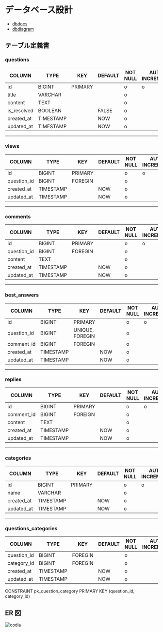 # データベース設計

- [dbdocs](https://dbdocs.io/shtk0llq/codia)
- [dbdiagram](https://dbdiagram.io/d/codia-66efc5aca0828f8aa6a1ee3f)

## テーブル定義書

### questions

| COLUMN      | TYPE      | KEY     | DEFAULT | NOT NULL | AUTO INCREMENT |
| ----------- | --------- | ------- | ------- | -------- | -------------- |
| id          | BIGINT    | PRIMARY |         | o        | o              |
| title       | VARCHAR   |         |         | o        |                |
| content     | TEXT      |         |         | o        |                |
| is_resolved | BOOLEAN   |         | FALSE   | o        |                |
| created_at  | TIMESTAMP |         | NOW     | o        |                |
| updated_at  | TIMESTAMP |         | NOW     | o        |                |

---

### views

| COLUMN      | TYPE      | KEY     | DEFAULT | NOT NULL | AUTO INCREMENT |
| ----------- | --------- | ------- | ------- | -------- | -------------- |
| id          | BIGINT    | PRIMARY |         | o        | o              |
| question_id | BIGINT    | FOREGIN |         | o        |                |
| created_at  | TIMESTAMP |         | NOW     | o        |                |
| updated_at  | TIMESTAMP |         | NOW     | o        |                |

---

### comments

| COLUMN      | TYPE      | KEY     | DEFAULT | NOT NULL | AUTO INCREMENT |
| ----------- | --------- | ------- | ------- | -------- | -------------- |
| id          | BIGINT    | PRIMARY |         | o        | o              |
| question_id | BIGINT    | FOREGIN |         | o        |                |
| content     | TEXT      |         |         | o        |                |
| created_at  | TIMESTAMP |         | NOW     | o        |                |
| updated_at  | TIMESTAMP |         | NOW     | o        |                |

---

### best_answers

| COLUMN      | TYPE      | KEY             | DEFAULT | NOT NULL | AUTO INCREMENT |
| ----------- | --------- | --------------- | ------- | -------- | -------------- |
| id          | BIGINT    | PRIMARY         |         | o        | o              |
| question_id | BIGINT    | UNIQUE, FOREGIN |         | o        |                |
| comment_id  | BIGINT    | FOREGIN         |         | o        |                |
| created_at  | TIMESTAMP |                 | NOW     | o        |                |
| updated_at  | TIMESTAMP |                 | NOW     | o        |                |

---

### replies

| COLUMN     | TYPE      | KEY     | DEFAULT | NOT NULL | AUTO INCREMENT |
| ---------- | --------- | ------- | ------- | -------- | -------------- |
| id         | BIGINT    | PRIMARY |         | o        | o              |
| comment_id | BIGINT    | FOREIGN |         | o        |                |
| content    | TEXT      |         |         | o        |                |
| created_at | TIMESTAMP |         | NOW     | o        |                |
| updated_at | TIMESTAMP |         | NOW     | o        |                |

---

### categories

| COLUMN     | TYPE      | KEY     | DEFAULT | NOT NULL | AUTO INCREMENT |
| ---------- | --------- | ------- | ------- | -------- | -------------- |
| id         | BIGINT    | PRIMARY |         | o        | o              |
| name       | VARCHAR   |         |         | o        |                |
| created_at | TIMESTAMP |         | NOW     | o        |                |
| updated_at | TIMESTAMP |         | NOW     | o        |                |

---

### questions_categories

| COLUMN      | TYPE      | KEY     | DEFAULT | NOT NULL | AUTO INCREMENT |
| ----------- | --------- | ------- | ------- | -------- | -------------- |
| question_id | BIGINT    | FOREGIN |         | o        |                |
| category_id | BIGINT    | FOREGIN |         | o        |                |
| created_at  | TIMESTAMP |         | NOW     | o        |                |
| updated_at  | TIMESTAMP |         | NOW     | o        |                |

CONSTRAINT pk_question_category PRIMARY KEY (question_id, category_id)

## ER 図

![codia](https://github.com/user-attachments/assets/30947eb1-c1e7-438f-9f8c-baed445b4a60)
